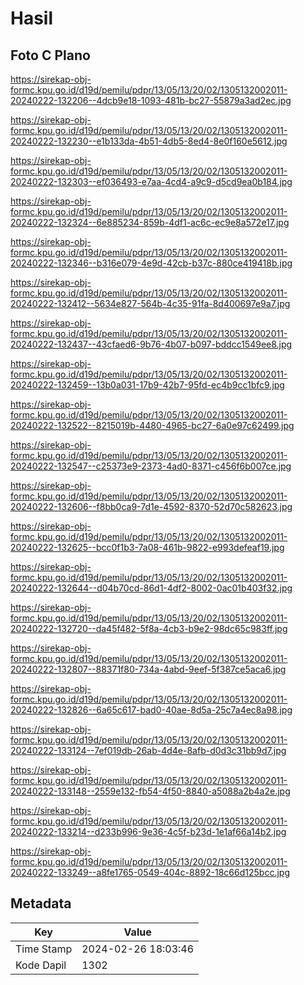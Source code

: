 # Hasil

## Foto C Plano

https://sirekap-obj-formc.kpu.go.id/d19d/pemilu/pdpr/13/05/13/20/02/1305132002011-20240222-132206--4dcb9e18-1093-481b-bc27-55879a3ad2ec.jpg

https://sirekap-obj-formc.kpu.go.id/d19d/pemilu/pdpr/13/05/13/20/02/1305132002011-20240222-132230--e1b133da-4b51-4db5-8ed4-8e0f160e5612.jpg

https://sirekap-obj-formc.kpu.go.id/d19d/pemilu/pdpr/13/05/13/20/02/1305132002011-20240222-132303--ef036493-e7aa-4cd4-a9c9-d5cd9ea0b184.jpg

https://sirekap-obj-formc.kpu.go.id/d19d/pemilu/pdpr/13/05/13/20/02/1305132002011-20240222-132324--6e885234-859b-4df1-ac6c-ec9e8a572e17.jpg

https://sirekap-obj-formc.kpu.go.id/d19d/pemilu/pdpr/13/05/13/20/02/1305132002011-20240222-132346--b316e079-4e9d-42cb-b37c-880ce419418b.jpg

https://sirekap-obj-formc.kpu.go.id/d19d/pemilu/pdpr/13/05/13/20/02/1305132002011-20240222-132412--5634e827-564b-4c35-91fa-8d400697e9a7.jpg

https://sirekap-obj-formc.kpu.go.id/d19d/pemilu/pdpr/13/05/13/20/02/1305132002011-20240222-132437--43cfaed6-9b76-4b07-b097-bddcc1549ee8.jpg

https://sirekap-obj-formc.kpu.go.id/d19d/pemilu/pdpr/13/05/13/20/02/1305132002011-20240222-132459--13b0a031-17b9-42b7-95fd-ec4b9cc1bfc9.jpg

https://sirekap-obj-formc.kpu.go.id/d19d/pemilu/pdpr/13/05/13/20/02/1305132002011-20240222-132522--8215019b-4480-4965-bc27-6a0e97c62499.jpg

https://sirekap-obj-formc.kpu.go.id/d19d/pemilu/pdpr/13/05/13/20/02/1305132002011-20240222-132547--c25373e9-2373-4ad0-8371-c456f6b007ce.jpg

https://sirekap-obj-formc.kpu.go.id/d19d/pemilu/pdpr/13/05/13/20/02/1305132002011-20240222-132606--f8bb0ca9-7d1e-4592-8370-52d70c582623.jpg

https://sirekap-obj-formc.kpu.go.id/d19d/pemilu/pdpr/13/05/13/20/02/1305132002011-20240222-132625--bcc0f1b3-7a08-461b-9822-e993defeaf19.jpg

https://sirekap-obj-formc.kpu.go.id/d19d/pemilu/pdpr/13/05/13/20/02/1305132002011-20240222-132644--d04b70cd-86d1-4df2-8002-0ac01b403f32.jpg

https://sirekap-obj-formc.kpu.go.id/d19d/pemilu/pdpr/13/05/13/20/02/1305132002011-20240222-132720--da45f482-5f8a-4cb3-b9e2-98dc65c983ff.jpg

https://sirekap-obj-formc.kpu.go.id/d19d/pemilu/pdpr/13/05/13/20/02/1305132002011-20240222-132807--88371f80-734a-4abd-9eef-5f387ce5aca6.jpg

https://sirekap-obj-formc.kpu.go.id/d19d/pemilu/pdpr/13/05/13/20/02/1305132002011-20240222-132826--6a65c617-bad0-40ae-8d5a-25c7a4ec8a98.jpg

https://sirekap-obj-formc.kpu.go.id/d19d/pemilu/pdpr/13/05/13/20/02/1305132002011-20240222-133124--7ef019db-26ab-4d4e-8afb-d0d3c31bb9d7.jpg

https://sirekap-obj-formc.kpu.go.id/d19d/pemilu/pdpr/13/05/13/20/02/1305132002011-20240222-133148--2559e132-fb54-4f50-8840-a5088a2b4a2e.jpg

https://sirekap-obj-formc.kpu.go.id/d19d/pemilu/pdpr/13/05/13/20/02/1305132002011-20240222-133214--d233b996-9e36-4c5f-b23d-1e1af66a14b2.jpg

https://sirekap-obj-formc.kpu.go.id/d19d/pemilu/pdpr/13/05/13/20/02/1305132002011-20240222-133249--a8fe1765-0549-404c-8892-18c66d125bcc.jpg


## Metadata

| Key        | Value               |
| ---------- | ------------------- |
| Time Stamp | 2024-02-26 18:03:46 |
| Kode Dapil | 1302                |



